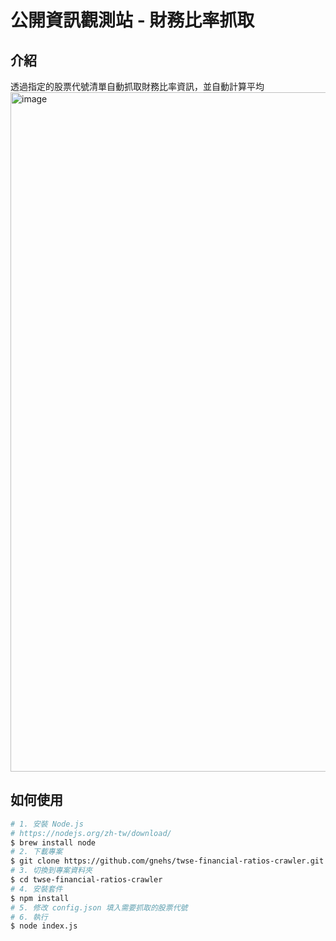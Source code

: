 # 公開資訊觀測站 - 財務比率抓取
## 介紹
透過指定的股票代號清單自動抓取財務比率資訊，並自動計算平均
<img width="1087" alt="image" src="https://user-images.githubusercontent.com/16719720/204800773-13821e6f-1712-4c12-88fe-c1a91047b940.png">

## 如何使用
```bash
# 1. 安裝 Node.js
# https://nodejs.org/zh-tw/download/
$ brew install node
# 2. 下載專案
$ git clone https://github.com/gnehs/twse-financial-ratios-crawler.git
# 3. 切換到專案資料夾
$ cd twse-financial-ratios-crawler
# 4. 安裝套件
$ npm install
# 5. 修改 config.json 填入需要抓取的股票代號
# 6. 執行
$ node index.js
```